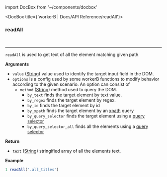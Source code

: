 import DocBox from '~/components/docbox'

<DocBox title={'workerB | Docs/API Reference/readAll'}>

### **readAll**
<br/>
<hr/>

`readAll` is used to get text of all the element matching given path.

**Arguments**

-   `value` ([String](https://developer.mozilla.org/docs/Web/JavaScript/Reference/Global_Objects/String)) value used to identify the target input field in the DOM.
-   `options` is a config used by some workerB functions to modify behavior according to the given scenario. An option can consist of
    -   `method` ([String](https://developer.mozilla.org/docs/Web/JavaScript/Reference/Global_Objects/String)) method used to query the DOM.
        -   `by_text` finds the target element by text value.
        -   `by_regex` finds the target element by regex.
        -   `by_id` finds the target element by id
        -   `by_xpath` finds the target element by an [xpath](https://developer.mozilla.org/en-US/docs/Web/XPath) query
        -   `by_query_selector` finds the target element using a [query selector](https://developer.mozilla.org/en-US/docs/Web/API/Document/querySelector)
        -   `by_query_selector_all` finds all the elements using a [query selector](https://developer.mozilla.org/en-US/docs/Web/API/Document/querySelector)

**Return**

-   `text` ([String](https://developer.mozilla.org/docs/Web/JavaScript/Reference/Global_Objects/String)) stringified array of all the elements text.

**Example**

```javascript
1 readAll('.all_titles')
```

</DocBox>
